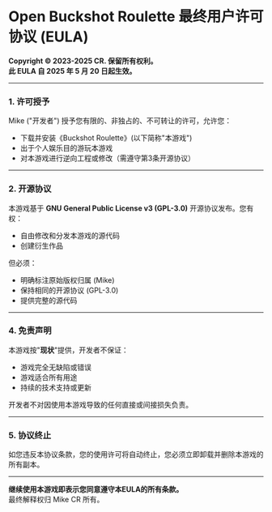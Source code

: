 # **Open Buckshot Roulette 最终用户许可协议 (EULA)**  
**Copyright © 2023-2025 CR. 保留所有权利。**  
**此 EULA 自 2025 年 5 月 20 日起生效。**

---

### **1. 许可授予**
Mike  ("开发者") 授予您有限的、非独占的、不可转让的许可，允许您：
- 下载并安装《Buckshot Roulette》(以下简称"本游戏")
- 出于个人娱乐目的游玩本游戏
- 对本游戏进行逆向工程或修改（需遵守第3条开源协议）

---

### **2. 开源协议**
本游戏基于 **GNU General Public License v3 (GPL-3.0)** 开源协议发布。您有权：
- 自由修改和分发本游戏的源代码
- 创建衍生作品

但必须：
- 明确标注原始版权归属 (Mike)
- 保持相同的开源协议 (GPL-3.0)
- 提供完整的源代码

---

### **4. 免责声明**
本游戏按"**现状**"提供，开发者不保证：
- 游戏完全无缺陷或错误
- 游戏适合所有用途
- 持续的技术支持或更新

开发者不对因使用本游戏导致的任何直接或间接损失负责。

---

### **5. 协议终止**
如您违反本协议条款，您的使用许可将自动终止，您必须立即卸载并删除本游戏的所有副本。

---

**继续使用本游戏即表示您同意遵守本EULA的所有条款。**  
最终解释权归 Mike CR 所有。
